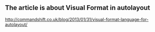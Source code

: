 ## The article is about Visual Format in autolayout

http://commandshift.co.uk/blog/2013/01/31/visual-format-language-for-autolayout/
